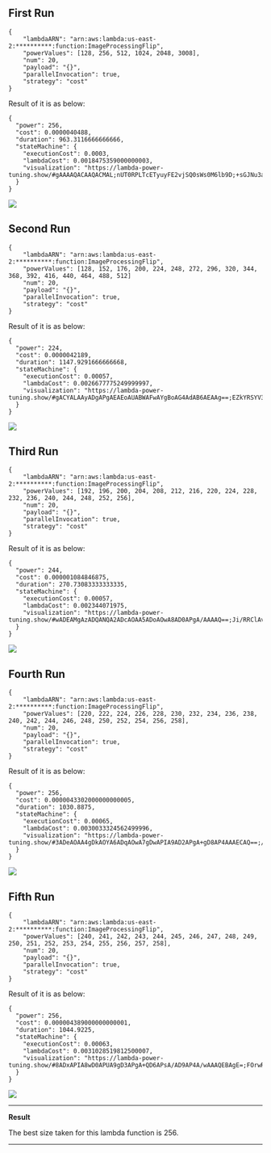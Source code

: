 ## First Run 
```
{
    "lambdaARN": "arn:aws:lambda:us-east-2:**********:function:ImageProcessingFlip",
    "powerValues": [128, 256, 512, 1024, 2048, 3008],
    "num": 20,
    "payload": "{}",
    "parallelInvocation": true,
    "strategy": "cost"
}
```
Result of it is as below: 

```
{
  "power": 256,
  "cost": 0.0000040488,
  "duration": 963.3116666666666,
  "stateMachine": {
    "executionCost": 0.0003,
    "lambdaCost": 0.0018475359000000003,
    "visualization": "https://lambda-power-tuning.show/#gAAAAQACAAQACMAL;nUT0RPLTcETyuyFE2vjSQ0sWs0M6lb9D;+sGJNu3ahzaUXLY2M+PtNp1fSjet9543"
  }
}

```

<img src="first_run.png"
     style="float: center;" />

## Second Run 
```
{
    "lambdaARN": "arn:aws:lambda:us-east-2:**********:function:ImageProcessingFlip",
    "powerValues": [128, 152, 176, 200, 224, 248, 272, 296, 320, 344, 368, 392, 416, 440, 464, 488, 512]
    "num": 20,
    "payload": "{}",
    "parallelInvocation": true,
    "strategy": "cost"
}
```
Result of it is as below: 

```
{
  "power": 224,
  "cost": 0.0000042189,
  "duration": 1147.9291666666668,
  "stateMachine": {
    "executionCost": 0.00057,
    "lambdaCost": 0.0026677775249999997,
    "visualization": "https://lambda-power-tuning.show/#gACYALAAyADgAPgAEAEoAUABWAFwAYgBoAG4AdAB6AEAAg==;EZkYRSYV3kRZDs9EGPMLRbx9j0QDKYdEVa+DRII4okSgLYhE77SSROiwekQ61VxEhaudRDPvUkR0+mpEgkpvRKTwRUQ=;5xKsNmKxlDZLi6A2BaD2NhOQjTY4uJM2i9KdNueB0zbnA8A23lLeNlExyza2w742M4EQN0BvzDZtG/A2WK4ANx473zY="
  }
}

```

<img src="second_run.png"
     style="float: center;" />

## Third Run 
```
{
    "lambdaARN": "arn:aws:lambda:us-east-2:**********:function:ImageProcessingFlip",
    "powerValues": [192, 196, 200, 204, 208, 212, 216, 220, 224, 228, 232, 236, 240, 244, 248, 252, 256],
    "num": 20,
    "payload": "{}",
    "parallelInvocation": true,
    "strategy": "cost"
}
```
Result of it is as below: 

```
{
  "power": 244,
  "cost": 0.000001084846875,
  "duration": 270.73083333333335,
  "stateMachine": {
    "executionCost": 0.00057,
    "lambdaCost": 0.002344071975,
    "visualization": "https://lambda-power-tuning.show/#wADEAMgAzADQANQA2ADcAOAA5ADoAOwA8AD0APgA/AAAAQ==;Ji/RRClAv0T5IcVEA3u8RCb1sUTs+7dEUjTiRIyJ30STs5hEUgkFRX7HrUSkSp5E0DGyRIxdh0NI+aVEq+ypRN5rq0Q=;lu+wNksxpTYSva02J1qpNu4Noza/yqs2cznXNq+q2DYcsJY2OJwFN1unsTZZm6Q2aWe8Ng6bkTX+TbU2Dqu8NqRawTY="
  }
}

```

<img src="third_run.png"
     style="float: center;" />

## Fourth Run 
```
{
    "lambdaARN": "arn:aws:lambda:us-east-2:**********:function:ImageProcessingFlip",
    "powerValues": [220, 222, 224, 226, 228, 230, 232, 234, 236, 238, 240, 242, 244, 246, 248, 250, 252, 254, 256, 258],
    "num": 20,
    "payload": "{}",
    "parallelInvocation": true,
    "strategy": "cost"
}
```
Result of it is as below: 

```
{
  "power": 256,
  "cost": 0.0000043302000000000005,
  "duration": 1030.8875,
  "stateMachine": {
    "executionCost": 0.00065,
    "lambdaCost": 0.0030033324562499996,
    "visualization": "https://lambda-power-tuning.show/#3ADeAOAA4gDkAOYA6ADqAOwA7gDwAPIA9AD2APgA+gD8AP4AAAECAQ==;/brdRBE3vkSJILNEcfeiRGCmokTUaLNE78C7RHvEx0S/eKdEpyO2RFwVGUXQw5JEfk3bRLxt8ETaupdEw62RRGqNsUSrrJxEZtyARCYjmEQ=;n9nWNoYBujaH1LA2OjyiNoFrozbn0bU2PvW/NrL6zTZEF642ywa/NgPZITcNiZw2dLzrNgpHAjepvaU2sXigNmkhxTYFWK82I0yRNvn9rDY="
  }
}

```

<img src="fourth_run.png"
     style="float: center;" />

## Fifth Run 
```
{
    "lambdaARN": "arn:aws:lambda:us-east-2:**********:function:ImageProcessingFlip",
    "powerValues": [240, 241, 242, 243, 244, 245, 246, 247, 248, 249, 250, 251, 252, 253, 254, 255, 256, 257, 258],
    "num": 20,
    "payload": "{}",
    "parallelInvocation": true,
    "strategy": "cost"
}
```
Result of it is as below: 

```
{
  "power": 256,
  "cost": 0.000004389000000000001,
  "duration": 1044.9225,
  "stateMachine": {
    "executionCost": 0.00063,
    "lambdaCost": 0.0031028519812500007,
    "visualization": "https://lambda-power-tuning.show/#8ADxAPIA8wD0APUA9gD3APgA+QD6APsA/AD9AP4A/wAAAQEBAgE=;FOrwRFkEjUQmw6lEdMbQRNoeskSdCQBFLN/URDOBrURScQBFZhrmRNp+0kSPJLtEN9LxREtUAEW8seREv4SlRIWdgkRtetBEk1vURA==;fbr+NiDJlTZSDLU2fYjfNuFovzZvLQo3WqDmNjbevDboWAw38lr8NvLC5zbh/M42zjcGN58JDzdw4v82QQC6NjlFkza3/Os27k7xNg=="
  }
}

```

<img src="fifth_run.png"
     style="float: center;" />


---
**Result**

The best size taken for this lambda function is 256.

---

